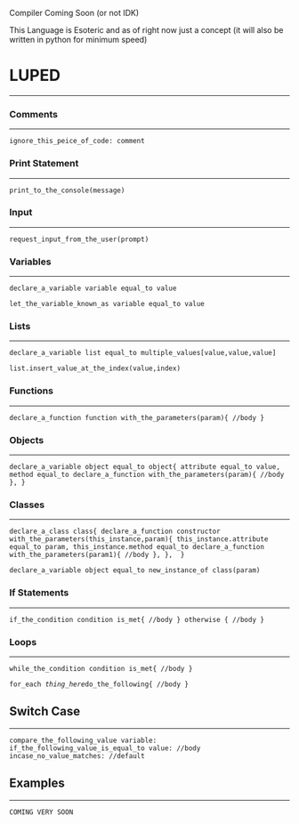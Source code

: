 Compiler Coming Soon (or not IDK)

This Language is Esoteric and as of right now just a concept (it will also be written in python for minimum speed)

# LUPED
-----

### Comments
-----

`ignore_this_peice_of_code: comment`

### Print Statement
-----

`print_to_the_console(message)`


### Input
-----

`request_input_from_the_user(prompt)`


### Variables
-----


`declare_a_variable variable equal_to value`

`let_the_variable_known_as variable equal_to value`


### Lists
-----

`declare_a_variable list equal_to multiple_values[value,value,value]`

`list.insert_value_at_the_index(value,index)`


### Functions
-----

`declare_a_function function with_the_parameters(param){
    //body
}`


### Objects
-----

`declare_a_variable object equal_to object{
    attribute equal_to value,
    method equal_to declare_a_function with_the_parameters(param){
        //body
    },
}`


### Classes
-----

`declare_a_class class{
    declare_a_function constructor with_the_parameters(this_instance,param){
        this_instance.attribute equal_to param,
        this_instance.method equal_to declare_a_function with_the_parameters(param1){
            //body
        },
    }, 
}`

`declare_a_variable object equal_to new_instance_of class(param)`


### If Statements
-----

`if_the_condition condition is_met{
    //body
} otherwise {
    //body
}`


### Loops
-----

`while_the_condition condition is_met{
    //body
}`

`for_each `_`thing_here`_`do_the_following{
    //body
}`

## Switch Case
-----
`compare_the_following_value variable:
     if_the_following_value_is_equal_to value:
         //body
     incase_no_value_matches:
         //default
`
## Examples
-----

`COMING VERY SOON`
